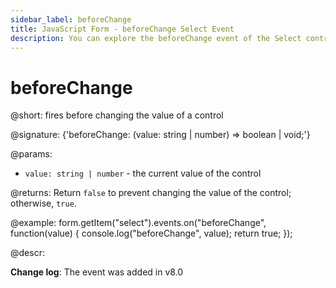 ```yaml
---
sidebar_label: beforeChange
title: JavaScript Form - beforeChange Select Event 
description: You can explore the beforeChange event of the Select control of Form in the documentation of the DHTMLX JavaScript UI library. Browse developer guides and API reference, try out code examples and live demos, and download a free 30-day evaluation version of DHTMLX Suite 7.
---
```


# beforeChange

@short: fires before changing the value of a control

@signature: {'beforeChange: (value: string | number) => boolean | void;'}

@params:
- `value: string | number` - the current value of the control

@returns:
Return `false` to prevent changing the value of the control; otherwise, `true`.

@example:
form.getItem("select").events.on("beforeChange", function(value) {
    console.log("beforeChange", value);
    return true;
});

@descr:

**Change log**: The event was added in v8.0
